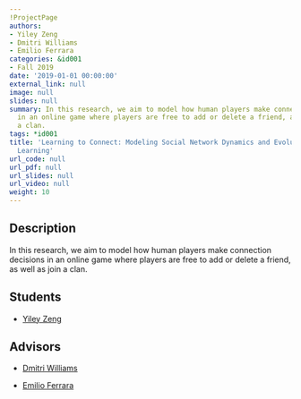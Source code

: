 ```yaml
---
!ProjectPage
authors:
- Yiley Zeng
- Dmitri Williams
- Emilio Ferrara
categories: &id001
- Fall 2019
date: '2019-01-01 00:00:00'
external_link: null
image: null
slides: null
summary: In this research, we aim to model how human players make connection decisions
  in an online game where players are free to add or delete a friend, as well as join
  a clan.
tags: *id001
title: 'Learning to Connect: Modeling Social Network Dynamics and Evolution by Imitation
  Learning'
url_code: null
url_pdf: null
url_slides: null
url_video: null
weight: 10
---
```

## Description

In this research, we aim to model how human players make connection decisions in an online game where players are free to add or delete a friend, as well as join a clan.





## Students

* [Yiley Zeng](../../../author/yiley-zeng)

## Advisors

* [Dmitri Williams](../../../author/dmitri-williams)

* [Emilio Ferrara](../../../author/emilio-ferrara)

